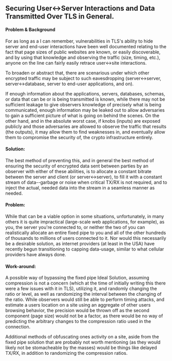 ## Securing User<->Server Interactions and Data Transmitted Over TLS in General.

#### Problem & Background
For as long as a I can remember, vulnerabilities in TLS's ability to hide server and end-user interactions have been well documented relating to the fact that page sizes of public websites are known, or easily discoverable, and by using that knowledge and observing the traffic (size, timing, etc.), anyone on the line can fairly easily retrace user<->site interactions.

To broaden or abstract that, there are scenarious under which other encrypted traffic may be subject to such eavesdropping (server<->server, server<->database, server to end-user applications, and on).

If enough information about the applications, servers, databases, schemas, or data that can be or is being transmitted is known, while there may not be sufficient leakage to give observers knowledge of precisely what is being communicated, enough information may be leaked out to allow adversaries to gain a sufficient picture of what is going on behind the scenes. On the other hand, and in the absolute worst case, if knobs (inputs) are exposed publicly and those adversaries are allowed to observe the traffic that results (the outputs), it may allow them to find weaknesses in, and eventually allow them to compromise the security of, the crypto infrastructure entirely.


#### Solution:
The best method of preventing this, and in general the best method of ensuring the security of encrypted data sent between parties by an observer with either of these abilities, is to allocate a constant bitrate between the server and client (or server<->server), to fill it with a constant stream of data--garbage or noise when critical TX/RX is not required, and to inject the actual, needed data into the stream in a seamless manner as needed.


#### Problem:
While that can be a viable option in some situations, unfortunately, in many others it is quite impractical (large-scale web applications, for example), as you, the server you're connected to, or neither the two of you can realistically allocate an entire fixed pipe to you and all of the other hundreds of thousands to millions of users connected to it. Nor would this necessarily be a desirable solution, as internet providers (at least in the USA) have recently begun transitioning to capping data-usage, similar to what cellular providers have always done.


#### Work-around:
A possible way of bypassing the fixed pipe Ideal Solution, assuming compression is not a concern (which at the time of initially writing this there were a few issues with it in TLS), utilizing it, and randomly changing the ratio or level, as well as randomizing the interval between the changing of the ratio. While observers would still be able to perform timing attacks, and estimate a users location on a site using an aggregate of other users browsing behavior, the precision would be thrown off as the second component (page size) would not be a factor, as there would be no way of predicting the arbitrary changes to the compression ratio used in the connection.

Additional methods of obfuscating ones activity on a site, aside from the fixed pipe solution that are probably not worth mentioning (as they would likely not be stomacheable by the masses) would be things like delayed TX/RX, in addition to randomizing the compression ratios.
